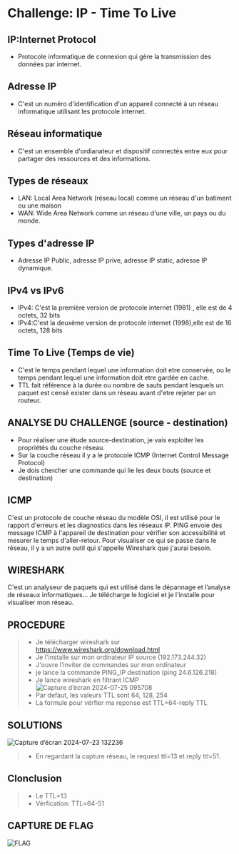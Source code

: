 # Challenge: IP - Time To Live
## IP:Internet Protocol
- Protocole informatique de connexion qui gère la transmission des données par internet.
  
## Adresse IP 
- C'est un numéro d'identification d'un appareil connecté à un réseau informatique utilisant les protocole internet.
  
## Réseau informatique
- C'est un ensemble d'ordianateur et dispositif connectés entre eux pour partager des ressources et des informations.
## Types de réseaux
- LAN: Local Area Network (réseau local) comme un réseau d'un batiment ou une maison
- WAN: Wide Area Network comme un réseau d'une ville, un pays ou du monde.
  
## Types d'adresse IP
- Adresse IP Public, adresse IP prive, adresse IP static, adresse IP dynamique.
  
## IPv4 vs IPv6
- IPv4: C'est la première version de protocole internet (1981) , elle est de 4 octets, 32 bits
- IPv4:C'est la deuxème version de protocole internet (1998),elle est de 16 octets, 128 bits 

## Time To Live (Temps de vie)
- C'est le temps pendant lequel une information doit etre conservée, ou le temps pendant lequel une information doit etre gardée en cache.
- TTL fait référence à la durée ou nombre de sauts pendant lesquels un paquet est censé exister dans un réseau avant d'etre rejeter par un routeur.

## ANALYSE DU CHALLENGE (source - destination)
- Pour réaliser une étude source-destination, je vais exploiter les propriétés du couche réseau.
- Sur la couche réseau il y a le protocole ICMP (Internet Control Message Protocol)
- Je dois chercher une commande qui lie les deux bouts (source et destination)

## ICMP
C'est un protocole de couche réseau du modèle OSI, il est utilisé pour le rapport d'erreurs et les diagnostics dans les réseaux IP. 
PING envoie des message ICMP à l'appareil de destination pour vérifier son accessibilité et mesurer le temps d'aller-retour.
Pour visualiser ce qui se passe dans le réseau, il y a un autre outil qui s'appelle Wireshark que j'aurai besoin.

## WIRESHARK
C'est un analyseur de paquets qui est utilisé dans le dépannage et l’analyse de réseaux informatiques...
Je télécharge le logiciel et je l'installe pour visualiser mon réseau.

## PROCEDURE
> - Je télécharger wireshark sur https://www.wireshark.org/download.html
> -  Je l'installe sur mon ordinateur IP source (192.173.244.32)
> -  J'ouvre l'inviter de commandes sur mon ordinateur
> -  je lance la commande PING_IP destination (ping 24.6.126.218)
> -  Je lance wireshark en filtrant ICMP
  ![Capture d’écran 2024-07-25 095708](https://github.com/user-attachments/assets/26bfb3a1-216a-4adf-9413-21a8ef128648)
> - Par defaut, les valeurs TTL sont 64, 128, 254
> - La formule pour vérfier ma reponse est TTL=64-reply TTL

## SOLUTIONS
![Capture d’écran 2024-07-23 132236](https://github.com/user-attachments/assets/01dc2d64-4531-4931-aaae-cffd2a3cec59)
> - En regardant la capture réseau, le request ttl=13 et reply ttl=51.

## Clonclusion
> - Le TTL=13
> - Vérfication: TTL=64-51

## CAPTURE DE FLAG

![FLAG](https://github.com/user-attachments/assets/b4e2c871-7ca7-4060-b6f0-c6e75d22c2d3)






